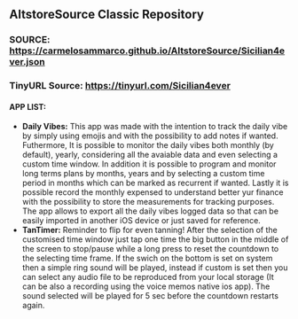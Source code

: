 ## AltstoreSource Classic Repository

### SOURCE: https://carmelosammarco.github.io/AltstoreSource/Sicilian4ever.json
### TinyURL Source: https://tinyurl.com/Sicilian4ever

#### APP LIST:
- **Daily Vibes:** This app was made with the intention to track the daily vibe by simply using emojis and with the possibility to add notes if wanted. Futhermore, It is possible to monitor the daily vibes both monthly (by default), yearly, considering all the avaiable data and even selecting a custom time window. In addition it is possible to program and monitor long terms plans by months, years and by selecting a custom time period in months which can be marked as recurrent if wanted. Lastly it is possible record the monthly expensed to understand better yur finance with the possibility to store the measurements for tracking purposes. The app allows to export all the daily vibes logged data so that can be easily imported in another iOS device or just saved for reference.
- **TanTimer:** Reminder to flip for even tanning! After the selection of the customised time window just tap one time the big button in the middle of the screen to stop/pause while a long press to reset the countdown to the selecting time frame. If the swich on the bottom is set on system then a simple ring  sound will be played, instead if custom is set then you can select any audio file to be reproduced from your local storage (It can be also a recording using the voice memos native ios app). The  sound selected will be played for 5 sec before the countdown restarts again.
